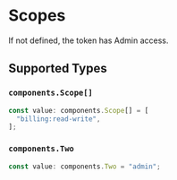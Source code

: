 # Scopes

If not defined, the token has Admin access.


## Supported Types

### `components.Scope[]`

```typescript
const value: components.Scope[] = [
  "billing:read-write",
];
```

### `components.Two`

```typescript
const value: components.Two = "admin";
```

